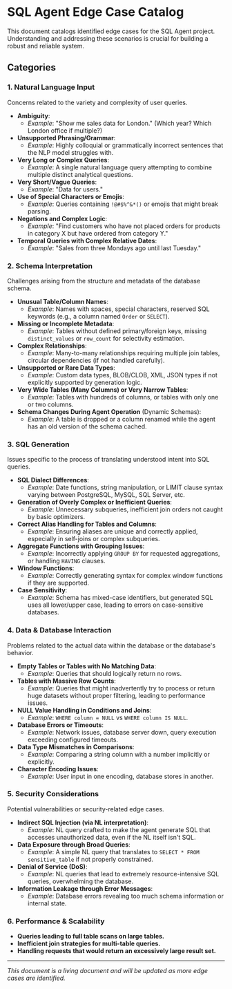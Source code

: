 # SQL Agent Edge Case Catalog

This document catalogs identified edge cases for the SQL Agent project. Understanding and addressing these scenarios is crucial for building a robust and reliable system.

## Categories

### 1. Natural Language Input
Concerns related to the variety and complexity of user queries.

- **Ambiguity**:
  - *Example*: "Show me sales data for London." (Which year? Which London office if multiple?)
- **Unsupported Phrasing/Grammar**:
  - *Example*: Highly colloquial or grammatically incorrect sentences that the NLP model struggles with.
- **Very Long or Complex Queries**:
  - *Example*: A single natural language query attempting to combine multiple distinct analytical questions.
- **Very Short/Vague Queries**:
  - *Example*: "Data for users."
- **Use of Special Characters or Emojis**:
  - *Example*: Queries containing `!@#$%^&*()` or emojis that might break parsing.
- **Negations and Complex Logic**:
  - *Example*: "Find customers who have not placed orders for products in category X but have ordered from category Y."
- **Temporal Queries with Complex Relative Dates**:
  - *Example*: "Sales from three Mondays ago until last Tuesday."

### 2. Schema Interpretation
Challenges arising from the structure and metadata of the database schema.

- **Unusual Table/Column Names**:
  - *Example*: Names with spaces, special characters, reserved SQL keywords (e.g., a column named `Order` or `SELECT`).
- **Missing or Incomplete Metadata**:
  - *Example*: Tables without defined primary/foreign keys, missing `distinct_values` or `row_count` for selectivity estimation.
- **Complex Relationships**:
  - *Example*: Many-to-many relationships requiring multiple join tables, circular dependencies (if not handled carefully).
- **Unsupported or Rare Data Types**:
  - *Example*: Custom data types, BLOB/CLOB, XML, JSON types if not explicitly supported by generation logic.
- **Very Wide Tables (Many Columns) or Very Narrow Tables**:
  - *Example*: Tables with hundreds of columns, or tables with only one or two columns.
- **Schema Changes During Agent Operation** (Dynamic Schemas):
  - *Example*: A table is dropped or a column renamed while the agent has an old version of the schema cached.

### 3. SQL Generation
Issues specific to the process of translating understood intent into SQL queries.

- **SQL Dialect Differences**:
  - *Example*: Date functions, string manipulation, or LIMIT clause syntax varying between PostgreSQL, MySQL, SQL Server, etc.
- **Generation of Overly Complex or Inefficient Queries**:
  - *Example*: Unnecessary subqueries, inefficient join orders not caught by basic optimizers.
- **Correct Alias Handling for Tables and Columns**:
  - *Example*: Ensuring aliases are unique and correctly applied, especially in self-joins or complex subqueries.
- **Aggregate Functions with Grouping Issues**:
  - *Example*: Incorrectly applying `GROUP BY` for requested aggregations, or handling `HAVING` clauses.
- **Window Functions**:
  - *Example*: Correctly generating syntax for complex window functions if they are supported.
- **Case Sensitivity**: 
  - *Example*: Schema has mixed-case identifiers, but generated SQL uses all lower/upper case, leading to errors on case-sensitive databases.

### 4. Data & Database Interaction
Problems related to the actual data within the database or the database's behavior.

- **Empty Tables or Tables with No Matching Data**:
  - *Example*: Queries that should logically return no rows.
- **Tables with Massive Row Counts**:
  - *Example*: Queries that might inadvertently try to process or return huge datasets without proper filtering, leading to performance issues.
- **NULL Value Handling in Conditions and Joins**:
  - *Example*: `WHERE column = NULL` vs `WHERE column IS NULL`.
- **Database Errors or Timeouts**:
  - *Example*: Network issues, database server down, query execution exceeding configured timeouts.
- **Data Type Mismatches in Comparisons**:
  - *Example*: Comparing a string column with a number implicitly or explicitly.
- **Character Encoding Issues**:
  - *Example*: User input in one encoding, database stores in another.

### 5. Security Considerations
Potential vulnerabilities or security-related edge cases.

- **Indirect SQL Injection (via NL interpretation)**:
  - *Example*: NL query crafted to make the agent generate SQL that accesses unauthorized data, even if the NL itself isn't SQL.
- **Data Exposure through Broad Queries**:
  - *Example*: A simple NL query that translates to `SELECT * FROM sensitive_table` if not properly constrained.
- **Denial of Service (DoS)**:
  - *Example*: NL queries that lead to extremely resource-intensive SQL queries, overwhelming the database.
- **Information Leakage through Error Messages**:
  - *Example*: Database errors revealing too much schema information or internal state.

### 6. Performance & Scalability

- **Queries leading to full table scans on large tables.**
- **Inefficient join strategies for multi-table queries.**
- **Handling requests that would return an excessively large result set.**

---
*This document is a living document and will be updated as more edge cases are identified.*
